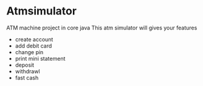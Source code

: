 # Atmsimulator
ATM machine project in core java
This atm simulator will gives your features
- create account
- add debit card
- change pin
- print mini statement
- deposit
- withdrawl
- fast cash   
